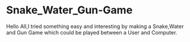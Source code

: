 # Snake_Water_Gun-Game
Hello All,I tried something easy and interesting by making a Snake,Water and Gun Game which could be played between a User and Computer.
